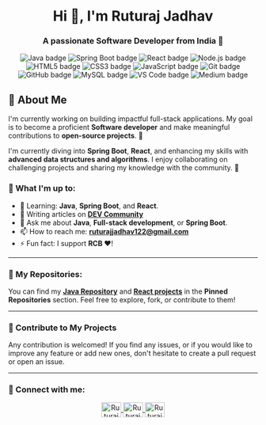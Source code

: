 <h1 align="center">Hi 👋, I'm Ruturaj Jadhav</h1>
<h3 align="center">A passionate Software Developer from India 🚀</h3>

<p align="center">
  <img src="https://img.shields.io/badge/Java-%23F7DB51?style=for-the-badge&logo=java&logoColor=black" alt="Java badge">
  <img src="https://img.shields.io/badge/Spring%20Boot-%236DB33F?style=for-the-badge&logo=springboot&logoColor=white" alt="Spring Boot badge">
  <img src="https://img.shields.io/badge/React-%2320232a?style=for-the-badge&logo=react&logoColor=61DAFB" alt="React badge">
  <img src="https://img.shields.io/badge/Node.js-%23339933?style=for-the-badge&logo=nodedotjs&logoColor=white" alt="Node.js badge">
  <img src="https://img.shields.io/badge/HTML5-%23E34F26?style=for-the-badge&logo=html5&logoColor=white" alt="HTML5 badge">
  <img src="https://img.shields.io/badge/CSS3-%231572B6?style=for-the-badge&logo=css3&logoColor=white" alt="CSS3 badge">
  <img src="https://img.shields.io/badge/JavaScript-%23F7DF1E?style=for-the-badge&logo=javascript&logoColor=black" alt="JavaScript badge">
  <img src="https://img.shields.io/badge/Git-%23F05033?style=for-the-badge&logo=git&logoColor=white" alt="Git badge">
  <img src="https://img.shields.io/badge/GitHub-%23181717?style=for-the-badge&logo=github&logoColor=white" alt="GitHub badge">
  <img src="https://img.shields.io/badge/MySQL-%234479A1?style=for-the-badge&logo=mysql&logoColor=white" alt="MySQL badge">
  <img src="https://img.shields.io/badge/Visual%20Studio%20Code-%23007ACC?style=for-the-badge&logo=visualstudiocode&logoColor=white" alt="VS Code badge">
  <img src="https://img.shields.io/badge/Medium-%23000000?style=for-the-badge&logo=medium&logoColor=white" alt="Medium badge">
</p>

## 🚀 About Me
I'm currently working on building impactful full-stack applications. My goal is to become a proficient **Software developer** and make meaningful contributions to **open-source projects**. 🌱

I'm currently diving into **Spring Boot**, **React**, and enhancing my skills with **advanced data structures and algorithms**. I enjoy collaborating on challenging projects and sharing my knowledge with the community. 🤝

### 🔹 What I'm up to:
- 🌱 Learning: **Java**, **Spring Boot**, and **React**.
- 📝 Writing articles on **[DEV Community](https://dev.to/ruturajj)**
- 💬 Ask me about **Java**, **Full-stack development**, or **Spring Boot**.
- 📫 How to reach me: **ruturajjadhav122@gmail.com**
- ⚡ Fun fact: I support **RCB ❤️**!

---

### 🔹 My Repositories:
You can find my **[Java Repository](https://github.com/ruturajjadhav07/Java)** and **[React projects](https://github.com/ruturajjadhav07/React-Projects)** in the **Pinned Repositories** section. Feel free to explore, fork, or contribute to them!

---

### 🔹 Contribute to My Projects
Any contribution is welcomed! If you find any issues, or if you would like to improve any feature or add new ones, don't hesitate to create a pull request or open an issue.

---

### 🔹 Connect with me:
<p align="center">
  <a href="https://x.com/spoiidermon" target="blank">
    <img align="center" src="https://raw.githubusercontent.com/rahuldkjain/github-profile-readme-generator/master/src/images/icons/Social/twitter.svg" alt="Ruturaj Jadhav Twitter" height="30" width="40" />
  </a>
  <a href="https://www.linkedin.com/in/ruturaj-jadhav-0a250821b/" target="blank">
    <img align="center" src="https://raw.githubusercontent.com/rahuldkjain/github-profile-readme-generator/master/src/images/icons/Social/linked-in-alt.svg" alt="Ruturaj Jadhav LinkedIn" height="30" width="40" />
  </a>
  <a href="https://www.instagram.com/ruturajj_07/" target="blank">
    <img align="center" src="https://raw.githubusercontent.com/rahuldkjain/github-profile-readme-generator/master/src/images/icons/Social/instagram.svg" alt="Ruturaj Jadhav Instagram" height="30" width="40" />
  </a>
</p>
